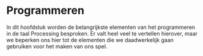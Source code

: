 # Programmeren
In dit hoofdstuk worden de belangrijkste elementen van het programmeren in de taal Processing besproken. Er valt heel veel te vertellen hierover, maar we beperken ons hier tot de elementen die we daadwerkelijk gaan gebruiken voor het maken van ons spel.

